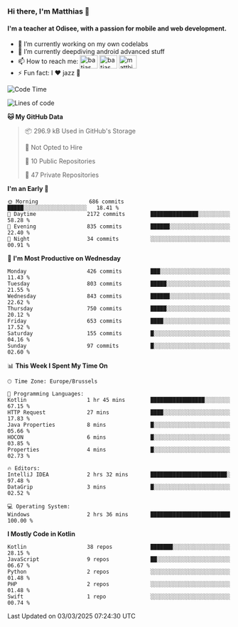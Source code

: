 ### Hi there, I'm Matthias 👋

#### I'm a teacher at Odisee, with a passion for mobile and web development.

- 🔭 I’m currently working on my own codelabs
- 🌱 I’m currently deepdiving android advanced stuff
- 📫 How to reach me: <a href="https://dev.to/batjas" target="_blank"><img align="center" src="https://raw.githubusercontent.com/rahuldkjain/github-profile-readme-generator/master/src/images/icons/Social/devto.svg" alt="batjas" height="30" width="40" /></a>
<a href="https://twitter.com/batjas" target="_blank"><img align="center" src="https://raw.githubusercontent.com/rahuldkjain/github-profile-readme-generator/master/src/images/icons/Social/twitter.svg" alt="batjas" height="30" width="40" /></a>
<a href="https://linkedin.com/in/matthiasdruwé" target="_blank"><img align="center" src="https://raw.githubusercontent.com/rahuldkjain/github-profile-readme-generator/master/src/images/icons/Social/linked-in-alt.svg" alt="matthiasdruwé" height="30" width="40" /></a>
- ⚡ Fun fact: I ❤ jazz 🎷


<!--START_SECTION:waka-->
![Code Time](http://img.shields.io/badge/Code%20Time-1%2C403%20hrs%2015%20mins-blue)

![Lines of code](https://img.shields.io/badge/From%20Hello%20World%20I%27ve%20Written-5.9%20million%20lines%20of%20code-blue)

**🐱 My GitHub Data** 

> 📦 296.9 kB Used in GitHub's Storage 
 > 
> 🚫 Not Opted to Hire
 > 
> 📜 10 Public Repositories 
 > 
> 🔑 47 Private Repositories 
 > 
**I'm an Early 🐤** 

```text
🌞 Morning                686 commits         █████░░░░░░░░░░░░░░░░░░░░   18.41 % 
🌆 Daytime                2172 commits        ███████████████░░░░░░░░░░   58.28 % 
🌃 Evening                835 commits         ██████░░░░░░░░░░░░░░░░░░░   22.40 % 
🌙 Night                  34 commits          ░░░░░░░░░░░░░░░░░░░░░░░░░   00.91 % 
```
📅 **I'm Most Productive on Wednesday** 

```text
Monday                   426 commits         ███░░░░░░░░░░░░░░░░░░░░░░   11.43 % 
Tuesday                  803 commits         █████░░░░░░░░░░░░░░░░░░░░   21.55 % 
Wednesday                843 commits         ██████░░░░░░░░░░░░░░░░░░░   22.62 % 
Thursday                 750 commits         █████░░░░░░░░░░░░░░░░░░░░   20.12 % 
Friday                   653 commits         ████░░░░░░░░░░░░░░░░░░░░░   17.52 % 
Saturday                 155 commits         █░░░░░░░░░░░░░░░░░░░░░░░░   04.16 % 
Sunday                   97 commits          █░░░░░░░░░░░░░░░░░░░░░░░░   02.60 % 
```


📊 **This Week I Spent My Time On** 

```text
🕑︎ Time Zone: Europe/Brussels

💬 Programming Languages: 
Kotlin                   1 hr 45 mins        █████████████████░░░░░░░░   67.15 % 
HTTP Request             27 mins             ████░░░░░░░░░░░░░░░░░░░░░   17.83 % 
Java Properties          8 mins              █░░░░░░░░░░░░░░░░░░░░░░░░   05.66 % 
HOCON                    6 mins              █░░░░░░░░░░░░░░░░░░░░░░░░   03.85 % 
Properties               4 mins              █░░░░░░░░░░░░░░░░░░░░░░░░   02.73 % 

🔥 Editors: 
IntelliJ IDEA            2 hrs 32 mins       ████████████████████████░   97.48 % 
DataGrip                 3 mins              █░░░░░░░░░░░░░░░░░░░░░░░░   02.52 % 

💻 Operating System: 
Windows                  2 hrs 36 mins       █████████████████████████   100.00 % 
```

**I Mostly Code in Kotlin** 

```text
Kotlin                   38 repos            ███████░░░░░░░░░░░░░░░░░░   28.15 % 
JavaScript               9 repos             ██░░░░░░░░░░░░░░░░░░░░░░░   06.67 % 
Python                   2 repos             ░░░░░░░░░░░░░░░░░░░░░░░░░   01.48 % 
PHP                      2 repos             ░░░░░░░░░░░░░░░░░░░░░░░░░   01.48 % 
Swift                    1 repo              ░░░░░░░░░░░░░░░░░░░░░░░░░   00.74 % 
```




 Last Updated on 03/03/2025 07:24:30 UTC
<!--END_SECTION:waka-->
